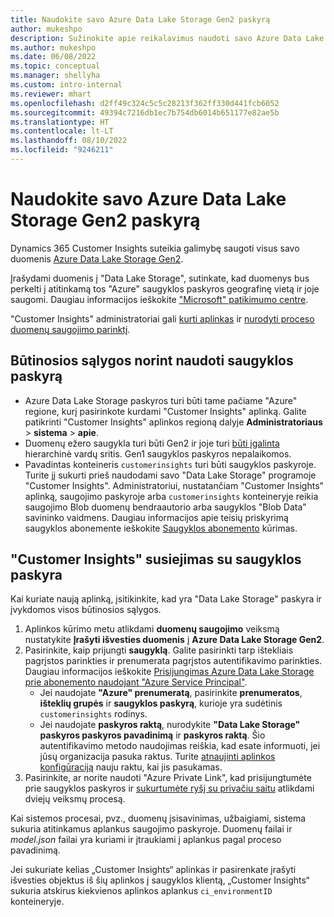 ```yaml
---
title: Naudokite savo Azure Data Lake Storage Gen2 paskyrą
author: mukeshpo
description: Sužinokite apie reikalavimus naudoti savo Azure Data Lake Storage paskyrą "Customer Insights" duomenims saugoti.
ms.author: mukeshpo
ms.date: 06/08/2022
ms.topic: conceptual
ms.manager: shellyha
ms.custom: intro-internal
ms.reviewer: mhart
ms.openlocfilehash: d2ff49c324c5c5c28213f362ff330d441fcb6052
ms.sourcegitcommit: 49394c7216db1ec7b754db6014b651177e82ae5b
ms.translationtype: HT
ms.contentlocale: lt-LT
ms.lasthandoff: 08/10/2022
ms.locfileid: "9246211"
---
```

# <a name="use-your-own-azure-data-lake-storage-gen2-account"></a>Naudokite savo Azure Data Lake Storage Gen2 paskyrą

Dynamics 365 Customer Insights suteikia galimybę saugoti visus savo duomenis [Azure Data Lake Storage Gen2](/azure/storage/blobs/data-lake-storage-introduction).

Įrašydami duomenis į "Data Lake Storage", sutinkate, kad duomenys bus perkelti į atitinkamą tos "Azure" saugyklos paskyros geografinę vietą ir joje saugomi. Daugiau informacijos ieškokite ["Microsoft" patikimumo centre](https://www.microsoft.com/trust-center).

"Customer Insights" administratoriai gali [kurti aplinkas](create-environment.md) ir [nurodyti proceso duomenų saugojimo parinktį](create-environment.md#step-2-configure-data-storage).

## <a name="prerequisites-to-use-your-storage-account"></a>Būtinosios sąlygos norint naudoti saugyklos paskyrą

- Azure Data Lake Storage paskyros turi būti tame pačiame "Azure" regione, kurį pasirinkote kurdami "Customer Insights" aplinką. Galite patikrinti "Customer Insights" aplinkos regioną dalyje **Administratoriaus** > **sistema** > **apie**.
- Duomenų ežero saugykla turi būti Gen2 ir joje turi [būti įgalinta](/azure/storage/blobs/create-data-lake-storage-account) hierarchinė vardų sritis. Gen1 saugyklos paskyros nepalaikomos.
- Pavadintas konteineris `customerinsights` turi būti saugyklos paskyroje. Turite jį sukurti prieš naudodami savo "Data Lake Storage" programoje "Customer Insights". Administratoriui, nustatančiam "Customer Insights" aplinką, saugojimo paskyroje arba `customerinsights` konteineryje reikia saugojimo Blob duomenų bendraautorio arba saugyklos "Blob Data" savininko vaidmens. Daugiau informacijos apie teisių priskyrimą saugyklos abonemente ieškokite [Saugyklos abonemento](/azure/storage/common/storage-account-create?toc=%2Fazure%2Fstorage%2Fblobs%2Ftoc.json&tabs=azure-portal) kūrimas.

## <a name="connect-customer-insights-with-your-storage-account"></a>"Customer Insights" susiejimas su saugyklos paskyra

Kai kuriate naują aplinką, įsitikinkite, kad yra "Data Lake Storage" paskyra ir įvykdomos visos būtinosios sąlygos.

1. Aplinkos kūrimo metu atlikdami **duomenų saugojimo** veiksmą nustatykite **Įrašyti išvesties duomenis** į **Azure Data Lake Storage Gen2**.
1. Pasirinkite, kaip prijungti **saugyklą**. Galite pasirinkti tarp ištekliais pagrįstos parinkties ir prenumerata pagrįstos autentifikavimo parinkties. Daugiau informacijos ieškokite [Prisijungimas Azure Data Lake Storage prie abonemento naudojant "Azure Service Principal"](connect-service-principal.md).
   - Jei naudojate **"Azure" prenumeratą**, pasirinkite **prenumeratos**, **išteklių grupės** ir **saugyklos paskyrą**, kurioje yra sudėtinis `customerinsights` rodinys.
   - Jei naudojate **paskyros raktą**, nurodykite **"Data Lake Storage" paskyros paskyros pavadinimą** ir **paskyros raktą**. Šio autentifikavimo metodo naudojimas reiškia, kad esate informuoti, jei jūsų organizacija pasuka raktus. Turite [atnaujinti aplinkos konfigūraciją](manage-environments.md#edit-an-existing-environment) nauju raktu, kai jis pasukamas.
1. Pasirinkite, ar norite naudoti "Azure Private Link", kad prisijungtumėte prie saugyklos paskyros ir [sukurtumėte ryšį su privačiu saitu](security-overview.md#set-up-an-azure-private-link) atlikdami dviejų veiksmų procesą.

Kai sistemos procesai, pvz., duomenų įsisavinimas, užbaigiami, sistema sukuria atitinkamus aplankus saugojimo paskyroje. Duomenų failai ir *model.json* failai yra kuriami ir įtraukiami į aplankus pagal proceso pavadinimą.

Jei sukuriate kelias „Customer Insights“ aplinkas ir pasirenkate įrašyti išvesties objektus iš šių aplinkos į saugyklos klientą, „Customer Insights“ sukuria atskirus kiekvienos aplinkos aplankus `ci_environmentID` konteineryje.
